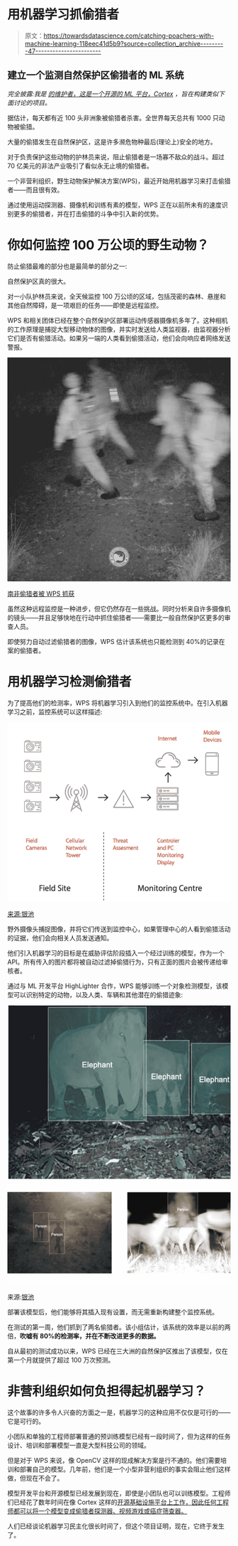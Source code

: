 # 用机器学习抓偷猎者

> 原文：<https://towardsdatascience.com/catching-poachers-with-machine-learning-118eec41d5b9?source=collection_archive---------47----------------------->

## 建立一个监测自然保护区偷猎者的 ML 系统

*完全披露:我是* [*的维护者，这是一个开源的 ML 平台，Cortex*](https://github.com/cortexlabs/cortex) *，旨在构建类似下面讨论的项目。*

据估计，每天都有近 100 头非洲象被偷猎者杀害。全世界每天总共有 1000 只动物被偷猎。

大量的偷猎发生在自然保护区，这是许多濒危物种最后(理论上)安全的地方。

对于负责保护这些动物的护林员来说，阻止偷猎者是一场寡不敌众的战斗。超过 70 亿美元的非法产业吸引了看似永无止境的偷猎者。

一个非营利组织，野生动物保护解决方案(WPS)，最近开始用机器学习来打击偷猎者——而且很有效。

通过使用运动探测器、摄像机和训练有素的模型，WPS 正在以前所未有的速度识别更多的偷猎者，并在打击偷猎的斗争中引入新的优势。

# 你如何监控 100 万公顷的野生动物？

防止偷猎最难的部分也是最简单的部分之一:

自然保护区真的很大。

对一小队护林员来说，全天候监控 100 万公顷的区域，包括茂密的森林、悬崖和其他自然障碍，是一项艰巨的任务——即使是远程监控。

WPS 和相关团体已经在整个自然保护区部署运动传感器摄像机多年了。这种相机的工作原理是捕捉大型移动物体的图像，并实时发送给人类监视器，由监视器分析它们是否有偷猎活动。如果另一端的人类看到偷猎活动，他们会向响应者网络发送警报。

![](img/b292a38f91d6ae49644795a66cbb7ec2.png)

[南非偷猎者被 WPS 抓获](https://wildlifeprotectionsolutions.org/wpswatch/)

虽然这种远程监控是一种进步，但它仍然存在一些挑战。同时分析来自许多摄像机的镜头——并且足够快地在行动中抓住偷猎者——需要比一般自然保护区更多的审查人员。

即使努力自动过滤偷猎者的图像，WPS 估计该系统也只能检测到 40%的记录在案的偷猎者。

# 用机器学习检测偷猎者

为了提高他们的检测率，WPS 将机器学习引入到他们的监控系统中。在引入机器学习之前，监控系统可以这样描述:

![](img/b3c4999f9cd5d6ed2218b726dbb383f3.png)

[来源:银池](https://silverpond.com.au/wp-content/uploads/2019/09/WPS-Casestudy-Highlighter-web.pdf)

野外摄像头捕捉图像，并将它们传送到监控中心，如果管理中心的人看到偷猎活动的证据，他们会向相关人员发送通知。

他们引入机器学习的目标是在威胁评估阶段插入一个经过训练的模型，作为一个 API。所有传入的图片都将被自动过滤掉偷猎行为，只有正面的图片会被传递给审核者。

通过与 ML 开发平台 HighLighter 合作，WPS 能够训练一个对象检测模型，该模型可以识别特定的动物，以及人类、车辆和其他潜在的偷猎迹象:

![](img/1f859542a0bf6db3c3c3cc2bc99f887d.png)![](img/26439c34f5e4f65c0b99160d432c143f.png)

来源:[银池](https://silverpond.com.au/case-studies/wildlife-protection-solutions/)

部署该模型后，他们能够将其插入现有设置，而无需重新构建整个监控系统。

在测试的第一周，他们抓到了两名偷猎者。该小组估计，该系统的效率是以前的两倍，**吹嘘有 80%的检测率，并在不断改进更多的数据。**

自从最初的测试成功以来，WPS 已经在三大洲的自然保护区推出了该模型，仅在第一个月就提供了超过 100 万次预测。

# 非营利组织如何负担得起机器学习？

这个故事的许多令人兴奋的方面之一是，机器学习的这种应用不仅仅是可行的——它是可行的。

小团队和单独的工程师部署普通的预训练模型已经有一段时间了，但为这样的任务设计、培训和部署模型一直是大型科技公司的领域。

但是对于 WPS 来说，像 OpenCV 这样的现成解决方案是行不通的。他们需要培训和部署自己的模型。几年前，他们是一个小型非营利组织的事实会阻止他们这样做，但现在不会了。

模型开发平台和开源模型已经发展到现在，即使是小团队也可以训练模型。工程师们已经花了数年时间在像 Cortex 这样的[开源基础设施平台上工作，因此任何工程师都可以将一个模型变成偷猎者探测器、视频游戏或癌症筛查器。](https://github.com/cortexlabs/cortex)

人们已经谈论机器学习民主化很长时间了，但这个项目证明，现在，它终于发生了。